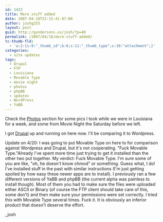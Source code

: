 ```yaml
---
id: 1422
title: More stuff added
date: 2007-04-18T22:15:41-07:00
author: joshg253
layout: post
guid: http://gundersons.us/josh/?p=40
permalink: /2007/04/18/more-stuff-added/
tc-thumb-fld:
  - 'a:2:{s:9:"_thumb_id";b:0;s:11:"_thumb_type";s:10:"attachment";}'
categories:
  - site updates
tags:
  - Drupal
  - FTP
  - Louisiana
  - Movable Type
  - movie night
  - photos
  - phpBB
  - updates
  - WordPress
  - YaBB
---
```

Check the <a href="https://photos.gundersons.us">Photos</a> section for some pics I took while we were in Louisiana for a week, and some from Movie Night the Saturday before we left.

I got <a href="https://gundersons.us/drupal/">Drupal</a> up and running on here now. I'll be comparing it to Wordpress.

Update on 4/20: I was going to put Movable Type on here to for comparison against Wordpress and Drupal, but it's not cooperating. "Fuck Movable Type."Already I've spent more time just trying to get it installed than the other two put together. My verdict: Fuck Movable Type. I'm sure some of you are like, "oh, he doesn't know chmod" or something. Guess what, I do! I've installed stuff in the past with similar instructions (I'm just getting spoiled by how easy these newer apps are to install). I previously ran a few different versions of YaBB and phpBB (the current alpha was painless to install though). Most of them you had to make sure the files were uploaded either ASCII or Binary (of course the FTP client should take care of this, some don't) and then make sure your permissions were set correctly. I tried this with Movable Type several times. Fuck it. It is obviously an inferior product that doesn't deserve the effort.

_josh